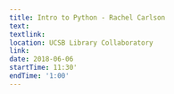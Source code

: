 ```yaml
---
title: Intro to Python - Rachel Carlson
text: 
textlink: 
location: UCSB Library Collaboratory
link: 
date: 2018-06-06
startTime: 11:30'
endTime: '1:00'
---
```

